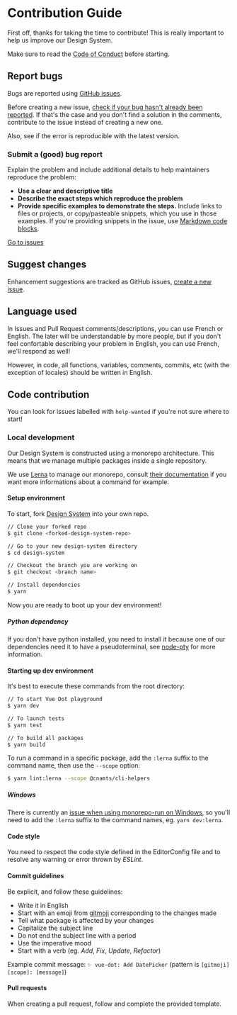 # Contribution Guide

First off, thanks for taking the time to contribute! This is really important to help us improve our Design System.

Make sure to read the [Code of Conduct](CODE_OF_CONDUCT.md) before starting.

## Report bugs

Bugs are reported using [GitHub issues](https://guides.github.com/features/issues/).

Before creating a new issue, [check if your bug hasn't already been reported](https://github.com/assurance-maladie-digital/design-system/issues?q=is%3Aissue+is%3Aopen). If that's the case and you don't find a solution in the comments, contribute to the issue instead of creating a new one.

Also, see if the error is reproducible with the latest version.

### Submit a (good) bug report

Explain the problem and include additional details to help maintainers reproduce the problem:
- **Use a clear and descriptive title**
- **Describe the exact steps which reproduce the problem**
- **Provide specific examples to demonstrate the steps.** Include links to files or projects, or copy/pasteable snippets, which you use in those examples. If you're providing snippets in the issue, use [Markdown code blocks](https://help.github.com/articles/markdown-basics/#multiple-lines).

[Go to issues](https://github.com/assurance-maladie-digital/design-system/issues)

## Suggest changes

Enhancement suggestions are tracked as GitHub issues, [create a new issue](#submitting-a-good-bug-report).

## Language used

In Issues and Pull Request comments/descriptions, you can use French or English.
The later will be understandable by more people, but if you don't feel confortable describing your problem in English, you can use French, we'll respond as well!

However, in code, all functions, variables, comments, commits, etc (with the exception of locales) should be written in English.

## Code contribution

You can look for issues labelled with `help-wanted` if you're not sure where to start!

### Local development

Our Design System is constructed using a monorepo architecture. This means that we manage multiple packages inside a single repository.

We use [Lerna](https://lerna.js.org/) to manage our monorepo, consult [their documentation](https://github.com/lerna/lerna#readme) if you want more informations about a command for example.

#### Setup environment

To start, fork [Design System](https://github.com/assurance-maladie-digital/design-system/) into your own repo.

```bash
// Clone your forked repo
$ git clone <forked-design-system-repo>

// Go to your new design-system directory
$ cd design-system

// Checkout the branch you are working on
$ git checkout <branch name>

// Install dependencies
$ yarn
```

Now you are ready to boot up your dev environment!

##### Python dependency

If you don't have python installed, you need to install it because one of our dependencies need it to have a pseudoterminal, see [node-pty](https://github.com/microsoft/node-pty#dependencies) for more information.

#### Starting up dev environment

It's best to execute these commands from the root directory:

```bash
// To start Vue Dot playground
$ yarn dev

// To launch tests
$ yarn test

// To build all packages
$ yarn build
```

To run a command in a specific package, add the `:lerna` suffix to the command name, then use the `--scope` option:

```bash
$ yarn lint:lerna --scope @cnamts/cli-helpers
```

##### Windows

There is currently an [issue when using monorepo-run on Windows](https://github.com/Akryum/monorepo-run/issues/9), so you'll need to add the `:lerna` suffix to the command names, eg. `yarn dev:lerna`.

#### Code style

You need to respect the code style defined in the EditorConfig file and to resolve any warning or error thrown by *ESLint*.

#### Commit guidelines

Be explicit, and follow these guidelines:

- Write it in English
- Start with an emoji from [gitmoji](https://gitmoji.carloscuesta.me/) corresponding to the changes made
- Tell what package is affected by your changes
- Capitalize the subject line
- Do not end the subject line with a period
- Use the imperative mood
- Start with a verb (eg. *Add*, *Fix*, *Update*, *Refactor*)

Example commit message: `✨ vue-dot: Add DatePicker` (pattern is `[gitmoji] [scope]: [message]`)

#### Pull requests

When creating a pull request, follow and complete the provided template.
